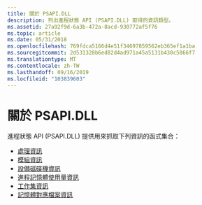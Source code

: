 ```yaml
---
title: 關於 PSAPI.DLL
description: 列出進程狀態 API (PSAPI.DLL) 取得的資訊類型。
ms.assetid: 27a92f9d-6a3b-472a-8acd-930772af5f76
ms.topic: article
ms.date: 05/31/2018
ms.openlocfilehash: 769fdca5166d4e51f34697859562eb365ef1a1ba
ms.sourcegitcommit: 2d531328b6ed82d4ad971a45a5131b430c5866f7
ms.translationtype: MT
ms.contentlocale: zh-TW
ms.lasthandoff: 09/16/2019
ms.locfileid: "103839603"
---
```

# <a name="about-psapi"></a>關於 PSAPI.DLL

進程狀態 API (PSAPI.DLL) 提供用來抓取下列資訊的函式集合：

-   [處理資訊](process-information.md)
-   [模組資訊](module-information.md)
-   [設備磁碟機資訊](device-driver-information.md)
-   [進程記憶體使用量資訊](process-memory-usage-information.md)
-   [工作集資訊](working-set-information.md)
-   [記憶體對應檔案資訊](memory-mapped-file-information.md)

 

 





